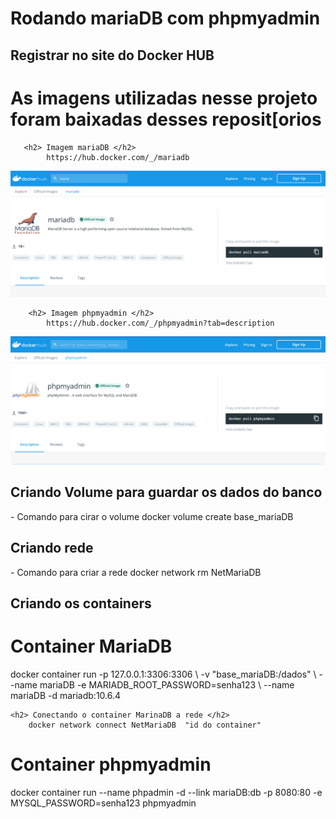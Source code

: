 <H1> Rodando mariaDB com phpmyadmin </h1>

<h2> Registrar no site do Docker HUB </h2>


 <h1> As imagens utilizadas nesse projeto foram baixadas desses reposit[orios</h1>

       <h2> Imagem mariaDB </h2>
            https://hub.docker.com/_/mariadb
        
<img src=./img/mariadockerhub.png>

        <h2> Imagem phpmyadmin </h2>
            https://hub.docker.com/_/phpmyadmin?tab=description

<img src=./img/phpmyadmindockerhub.png>


<h2> Criando Volume para guardar os dados do banco </h2>
    - Comando para cirar o volume
        docker volume create base_mariaDB

<h2> Criando rede </h2>
    - Comando para criar a rede
        docker network rm NetMariaDB

<h2> Criando os containers </h2>

<h1> Container MariaDB </h1>
    docker container run -p 127.0.0.1:3306:3306 \
     -v "base_mariaDB:/dados" \
    --name mariaDB -e MARIADB_ROOT_PASSWORD=senha123 \
     --name mariaDB -d mariadb:10.6.4

    <h2> Conectando o container MarinaDB a rede </h2>
        docker network connect NetMariaDB  "id do container"

<h1> Container phpmyadmin </h1>
    docker container run --name phpadmin -d 
    --link mariaDB:db -p 8080:80 
    -e MYSQL_PASSWORD=senha123 phpmyadmin
